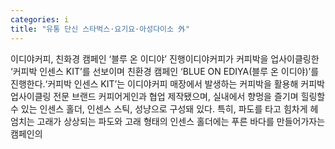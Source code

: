 ```yaml
---
categories: i
title: "유통 단신 스타벅스·요기요·아성다이소 外"
---
```

이디야커피, 친화경 캠페인 ‘블루 온 이디야’ 진행이디야커피가 커피박을 업사이클링한 ‘커피박 인센스 KIT’를 선보이며 친환경 캠페인 ‘BLUE ON EDIYA(블루 온 이디야)’를 진행한다.‘커피박 인센스 KIT’는 이디야커피 매장에서 발생하는 커피박을 활용해 커피박 업사이클링 전문 브랜드 커피어게인과 협업 제작됐으며, 실내에서 향멍을 즐기며 힐링할 수 있는 인센스 홀더, 인센스 스틱, 성냥으로 구성돼 있다. 특히, 파도를 타고 힘차게 헤엄치는 고래가 상상되는 파도와 고래 형태의 인센스 홀더에는 푸른 바다를 만들어가자는 캠페인의